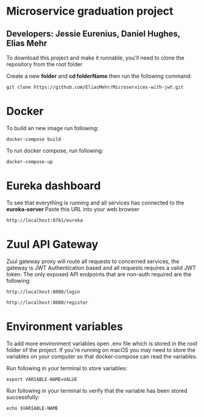 # Microservice graduation project
## Developers: Jessie Eurenius, Daniel Hughes, Elias Mehr

To download this project and make it runnable, you'll need to clone the repository from the root folder

Create a new **folder** and **cd folderName**
then run the following command:
```
git clone https://github.com/EliasMehr/Microservices-with-jwt.git
```

# Docker
To build an new image run following:
```
docker-compose build
```

To run docker compose, run following:
```
docker-compose-up
```

# Eureka dashboard
To see that everything is running and all services has connected to the **eureka-server**
Paste this URL into your web browser
```
http://localhost:8761/eureka
```

# Zuul API Gateway
Zuul gateway proxy will route all requests to concerned services, the gateway is JWT Authentication based and all requests requires a valid JWT token.
The only exposed API endpoints that are non-auth required are the following:
```
http://localhost:8080/login
```
```
http://localhost:8080/register

```

# Environment variables
To add more environment variables open .env file which is stored in the root folder of the project.
If you're running on macOS you may need to store the variables on your computer so that docker-compose can read the variables.

Run following in your terminal to store variables:
```
export VARIABLE-NAME=VALUE
```
Run following in your terminal to verify that the variable has been stored successfully:
```
echo $VARIABLE-NAME



